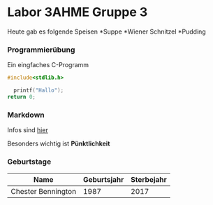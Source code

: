 # Labor 3AHME Gruppe 3

Heute gab es folgende Speisen
*Suppe
*Wiener Schnitzel
*Pudding


### Programmierübung

Ein eingfaches C-Programm
```C
#include<stdlib.h>

  printf("Hallo");
return 0;
```

### Markdown

Infos sind [hier](https://github.com/adam-p/markdown-here/wiki/Markdown-Cheatsheet) 

Besonders wichtig ist **Pünktlichkeit**

### Geburtstage

Name | Geburtsjahr| Sterbejahr
-----|------------|------------
Chester Bennington | 1987 | 2017 
